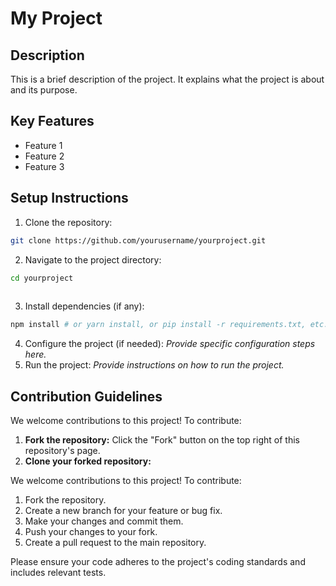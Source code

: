 # My Project

## Description
This is a brief description of the project. It explains what the project is about and its purpose.

## Key Features
* Feature 1
* Feature 2
* Feature 3

## Setup Instructions
1. Clone the repository:
   
```bash
git clone https://github.com/yourusername/yourproject.git
```
2. Navigate to the project directory:
   
```bash
cd yourproject
   
```
3. Install dependencies (if any):
   
```bash
npm install # or yarn install, or pip install -r requirements.txt, etc.
```
4. Configure the project (if needed):
   _Provide specific configuration steps here._
5. Run the project:
   _Provide instructions on how to run the project._

## Contribution Guidelines

We welcome contributions to this project! To contribute:

1.  **Fork the repository:** Click the "Fork" button on the top right of this repository's page.
2.  **Clone your forked repository:**


We welcome contributions to this project! To contribute:
1. Fork the repository.
2. Create a new branch for your feature or bug fix.
3. Make your changes and commit them.
4. Push your changes to your fork.
5. Create a pull request to the main repository.

Please ensure your code adheres to the project's coding standards and includes relevant tests.